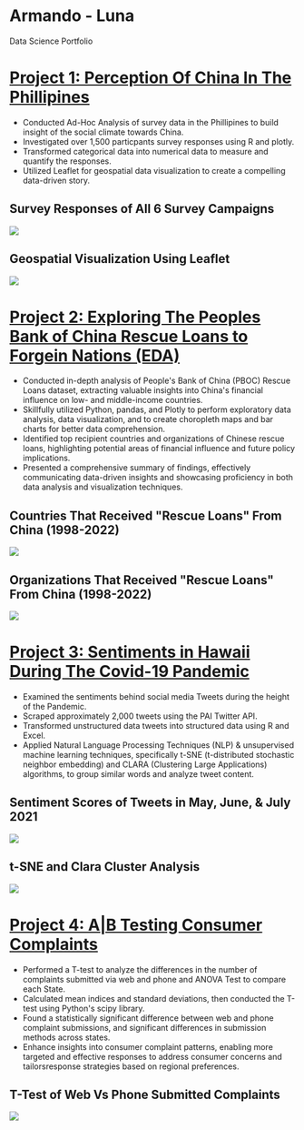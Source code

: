 # Armando - Luna
Data Science Portfolio

# [Project 1: Perception Of China In The Phillipines](https://github.com/the-lunaverse/Survey_Analysis/blob/main/Perception%20of%20China.Rmd) 

* Conducted Ad-Hoc Analysis of survey data in the Phillipines to build insight of the social climate towards China.
* Investigated over 1,500 particpants survey responses using R and plotly. 
* Transformed categorical data into numerical data to measure and quantify the responses. 
* Utilized Leaflet for geospatial data visualization to create a compelling data-driven story.

## Survey Responses of All 6 Survey Campaigns 
![](images/survey_analysis.png)



## Geospatial Visualization Using Leaflet
![](images/phillipines.png)


# [Project 2: Exploring The Peoples Bank of China Rescue Loans to Forgein Nations (EDA)](https://github.com/the-lunaverse/PBOC-Rescue-Loans-Analysis) 

* Conducted in-depth analysis of People's Bank of China (PBOC) Rescue Loans dataset, extracting valuable insights into China's financial influence on low- and middle-income countries.
* Skillfully utilized Python, pandas, and Plotly to perform exploratory data analysis, data visualization, and to create choropleth maps and bar charts for better data comprehension.
* Identified top recipient countries and organizations of Chinese rescue loans, highlighting potential areas of financial influence and future policy implications.
* Presented a comprehensive summary of findings, effectively communicating data-driven insights and showcasing proficiency in both data analysis and visualization techniques.

## Countries That Received "Rescue Loans" From China (1998-2022) 
![](images/cholorpeth_map.png)

## Organizations That Received "Rescue Loans" From China (1998-2022)


![](images/received_loan_bachart.png)



# [Project 3:  Sentiments in Hawaii During The Covid-19 Pandemic](https://github.com/the-lunaverse/NLP/blob/main/NLP_Twitter_Analysis.R) 

* Examined the sentiments behind social media Tweets during the height of the Pandemic.
* Scraped approximately 2,000 tweets using the PAI Twitter API. 
* Transformed unstructured data tweets into structured data using R and Excel. 
* Applied Natural Language Processing Techniques (NLP) & unsupervised machine learning techniques, specifically t-SNE (t-distributed stochastic neighbor embedding) and CLARA (Clustering Large Applications) algorithms, to group similar words and analyze tweet content.

## Sentiment Scores of Tweets in May, June, & July 2021 
![](images/sentiments.png)

## t-SNE and Clara Cluster Analysis

![](images/clara_clusters.png)

# [Project 4:  A|B Testing Consumer Complaints](https://github.com/the-lunaverse/A-B-Testing/blob/main/A%7CB%20Testing%20on%20Consumer%20Complaints.ipynb) 

* Performed a T-test to analyze the differences in the number of complaints submitted via web and phone and ANOVA Test to compare each State.
* Calculated mean indices and standard deviations, then conducted the T-test using Python's scipy library.
* Found a statistically significant difference between web and phone complaint submissions, and  significant differences in submission methods across states.
* Enhance insights into consumer complaint patterns, enabling more targeted and effective responses to address consumer concerns and tailorsresponse strategies based on regional preferences.


## T-Test of Web Vs Phone Submitted Complaints

![](images/ttest.png)





